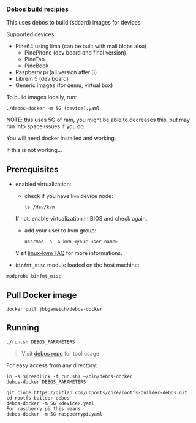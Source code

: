 ### Debos build recipies

This uses debos to build (sdcard) images for devices


Supported devices:
 - Pine64 using lima (can be built with mali blobs also)
    - PinePhone (dev board and final version)
    - PineTab
    - PineBook
 - Raspberry pi (all version after 3)
 - Librem 5 (dev board)
 - Generic images (for qemu, virtual box)


To build images locally, run:
```
./debos-docker -m 5G (device).yaml
```

NOTE: this uses 5G of ram, you might be able to decreases this, but may run into
space issues if you do.

You will need docker installed and working.

If this is not working...

Prerequisites
-------------

* enabled virtualization:

  - check if you have `kvm` device node:

    ```
    ls /dev/kvm
    ```

  If not, enable virtualization in BIOS and check again.

  - add your user to kvm group:

    ```
    usermod -a -G kvm <your-user-name>
    ```

   Visit [linux-kvm FAQ](https://www.linux-kvm.org/page/FAQ) for more informations.

* `binfmt_misc` module loaded on the host machine:

```
modprobe binfmt_misc
```

Pull Docker image
-----------------

```
docker pull jbbgameich/debos-docker
```

Running
-------

```
./run.sh DEBOS_PARAMETERS
```

> Visit [debos repo](https://github.com/go-debos/debos) for tool usage

For easy access from any directory:

```
ln -s $(readlink -f run.sh) ~/bin/debos-docker
debos-docker DEBOS_PARAMETERS

git clone https://gitlab.com/ubports/core/rootfs-builder-debos.git
cd rootfs-builder-debos
debos-docker -m 5G <device>.yaml
For raspberry pi this means 
debos-docker -m 5G raspberrypi.yaml
